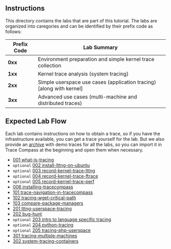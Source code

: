 ## Instructions

This directory contains the labs that are part of this tutorial. The labs are organized into caregories and can be identified by their prefix code as follows:

| Prefix Code | Lab Summary |
| --- | --- |
| **0xx** | Environment preparation and simple kernel trace collection |
| **1xx** | Kernel trace analysis (system tracing) |
| **2xx** | Simple userspace use cases (application tracing) [along with kernel] |
| **3xx** | Advanced use cases (multi-machine and distributed traces) |

## Expected Lab Flow

Each lab contains instructions on how to obtain a trace, so if you have the infrastructure available, you can get a trace yourself for the lab. But we also provide an [archive](TraceCompassTutorialTraces.tgz) with demo traces for all the labs, so you can import it in Trace Compass at the beginning and open them when necessary.


* [001 what-is-tracing](001-what-is-tracing)
* `optional` [002 install-lttng-on-ubuntu](002-install-lttng-on-ubuntu)
* `optional` [003 record-kernel-trace-lttng](003-record-kernel-trace-lttng)
* `optional` [004 record-kernel-trace-ftrace](004-record-kernel-trace-ftrace)
* `optional` [005 record-kernel-trace-perf](005-record-kernel-trace-perf)
* [006 installing-tracecompass](006-installing-tracecompass)
* [101 trace-navigation-in-tracecompass](101-trace-navigation-in-tracecompass)
* [102 tracing-wget-critical-path](102-tracing-wget-critical-path)
* [103 compare-package-managers](103-compare-package-managers)
* [201 lttng-userspace-tracing](201-lttng-userspace-tracing)
* [202 bug-hunt](202-bug-hunt)
* `optional` [203 intro to language specific tracing](203-intro-to-language-specific-tracing)
* `optional` [204 python-tracing](204-python-tracing)
* `optional` [205 tracing-php-userspace](205-tracing-php-userspace)
* [301 tracing-multiple-machines](301-tracing-multiple-machines)
* [302 system-tracing-containers](302-system-tracing-containers)

